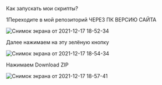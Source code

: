 Как запускать мои скрипты?

1Переходите в мой репозиторий ЧЕРЕЗ ПК ВЕРСИЮ САЙТА

![Снимок экрана от 2021-12-17 18-52-34](https://user-images.githubusercontent.com/78643026/146571823-49e4d6d9-5175-4a6b-9398-e0def99f011d.png)

Далее нажимаем на эту зелёную кнопку 

![Снимок экрана от 2021-12-17 18-54-34](https://user-images.githubusercontent.com/78643026/146572010-68c6badd-7ab8-42ce-9182-3836968ad893.png)


Нажимаем Download ZIP 

![Снимок экрана от 2021-12-17 18-57-41](https://user-images.githubusercontent.com/78643026/146572469-0812989b-9bde-4121-b1a0-d2b33f10aa5b.png)
